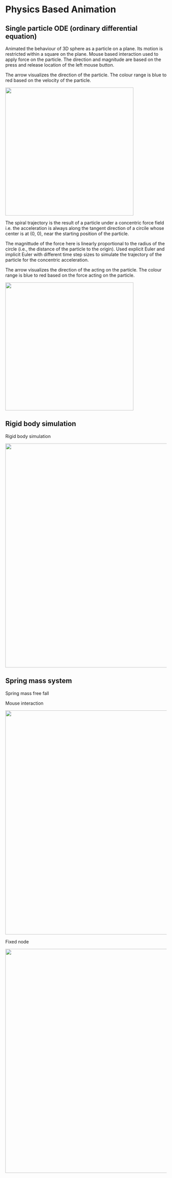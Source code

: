 # Physics Based Animation 
<!--
used to make the gif from videos 
https://ezgif.com/video-to-gif
-->



## Single particle ODE (ordinary differential equation)

<!-- 
drag to move the ball , speed based on length of clicks 
press control and left click 
press option and left click 
-->
Animated the behaviour of 3D sphere as a particle on a plane. Its motion is restricted within a square on the plane. Mouse based interaction used to apply force on the particle. The direction and magnitude are based on the press and release location of the left mouse button.

The arrow visualizes the direction of the particle. The colour range is blue to red based on the velocity of the particle. 

<!-- ![ezgif com-video-to-gif](https://github.com/nishita96/PhysicsBasedAnimation/assets/24264347/2b8efc16-f3bf-4d61-bccd-0432dc00d617.gif) -->
<img src="https://github.com/nishita96/PhysicsBasedAnimation/assets/24264347/2b8efc16-f3bf-4d61-bccd-0432dc00d617.gif" width="400">


The spiral trajectory is the result of a particle under a concentric force field i.e. the acceleration is always along the tangent direction of a circile whose center is at (0, 0), near the starting position of the particle.  

The magnittude of the force here is linearly proportional to the radius of the circle (i.e., the distance of the particle to the origin). Used explicit Euler and implicit Euler with different time step sizes to simulate the trajectory of the particle for the concentric acceleration.

The arrow visualizes the direction of the acting on the particle. The colour range is blue to red based on the force acting on the particle. 
<!-- ![pba1_spiral](https://github.com/nishita96/PhysicsBasedAnimation/assets/24264347/815226e4-5261-45de-84a9-a571303112e0) -->
<img src="https://github.com/nishita96/PhysicsBasedAnimation/assets/24264347/815226e4-5261-45de-84a9-a571303112e0.gif" width="400">



## Rigid body simulation

<!-- 
drag to move the ball , speed based on length of clicks 
press control and left click 
press option and left click 
-->
Rigid body simulation
<!-- ![pba2](https://github.com/nishita96/PhysicsBasedAnimation/assets/24264347/b61c509e-d83f-40cf-91aa-953cef436fcc) -->
<img src="https://github.com/nishita96/PhysicsBasedAnimation/assets/24264347/b61c509e-d83f-40cf-91aa-953cef436fcc.gif" width="700">



## Spring mass system

<!-- 
drag to move the ball , speed based on length of clicks 
press control and left click 
press option and left click 
-->
Spring mass free fall 

Mouse interaction 
<!-- ![pba3_freefall_mouseforce](https://github.com/nishita96/PhysicsBasedAnimation/assets/24264347/67abcb10-7a43-47d0-bbd4-c1679da9843f) -->
<img src="https://github.com/nishita96/PhysicsBasedAnimation/assets/24264347/67abcb10-7a43-47d0-bbd4-c1679da9843f.gif" width="700">

Fixed node
<!-- ![pba3_fixednode](https://github.com/nishita96/PhysicsBasedAnimation/assets/24264347/201bcd78-005d-488c-ba73-48461d46b109) -->
<img src="https://github.com/nishita96/PhysicsBasedAnimation/assets/24264347/201bcd78-005d-488c-ba73-48461d46b109.gif" width="700">

